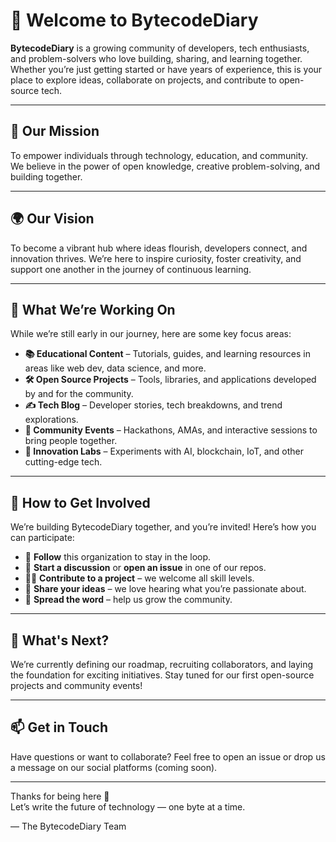 # 👋 Welcome to BytecodeDiary

**BytecodeDiary** is a growing community of developers, tech enthusiasts, and problem-solvers who love building, sharing, and learning together. Whether you’re just getting started or have years of experience, this is your place to explore ideas, collaborate on projects, and contribute to open-source tech.

---

## 🚀 Our Mission

To empower individuals through technology, education, and community.  
We believe in the power of open knowledge, creative problem-solving, and building together.

---

## 🌍 Our Vision

To become a vibrant hub where ideas flourish, developers connect, and innovation thrives. We’re here to inspire curiosity, foster creativity, and support one another in the journey of continuous learning.

---

## 🧠 What We’re Working On

While we’re still early in our journey, here are some key focus areas:

- **📚 Educational Content** – Tutorials, guides, and learning resources in areas like web dev, data science, and more.
- **🛠️ Open Source Projects** – Tools, libraries, and applications developed by and for the community.
- **✍️ Tech Blog** – Developer stories, tech breakdowns, and trend explorations.
- **👥 Community Events** – Hackathons, AMAs, and interactive sessions to bring people together.
- **🔬 Innovation Labs** – Experiments with AI, blockchain, IoT, and other cutting-edge tech.

---

## 🤝 How to Get Involved

We’re building BytecodeDiary together, and you’re invited! Here’s how you can participate:

- 🌟 **Follow** this organization to stay in the loop.
- 💬 **Start a discussion** or **open an issue** in one of our repos.
- 👩‍💻 **Contribute to a project** – we welcome all skill levels.
- 🧠 **Share your ideas** – we love hearing what you’re passionate about.
- 📢 **Spread the word** – help us grow the community.

---

## 📌 What's Next?

We’re currently defining our roadmap, recruiting collaborators, and laying the foundation for exciting initiatives. Stay tuned for our first open-source projects and community events!

---

## 📫 Get in Touch

Have questions or want to collaborate? Feel free to open an issue or drop us a message on our social platforms (coming soon).

---

Thanks for being here 🙌  
Let’s write the future of technology — one byte at a time.

— The BytecodeDiary Team
